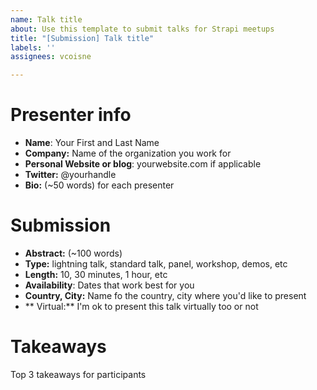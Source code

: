 ```yaml
---
name: Talk title
about: Use this template to submit talks for Strapi meetups
title: "[Submission] Talk title"
labels: ''
assignees: vcoisne

---
```


# Presenter info 

- **Name**: Your First and Last Name
- **Company:** Name of the organization you work for
- **Personal Website or blog**: yourwebsite.com if applicable
- **Twitter:** @yourhandle
- **Bio:** (~50 words) for each presenter

# Submission

- **Abstract:** (~100 words)
- **Type:** lightning talk, standard talk, panel, workshop, demos, etc
- **Length:** 10, 30 minutes,  1 hour, etc
- **Availability**: Dates that work best for you
- **Country, City:** Name fo the country, city where you'd like to present 
- ** Virtual:** I'm ok to present this talk virtually too or not

# Takeaways 

Top 3 takeaways for participants
